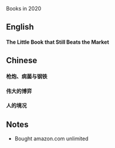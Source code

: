 Books in 2020

## English

#### The Little Book that Still Beats the Market

## Chinese

#### 枪炮、病菌与钢铁

#### 伟大的博弈

#### 人的境况

## Notes

- Bought amazon.com unlimited
